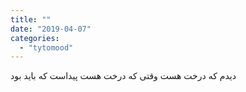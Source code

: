 ```yaml
---
title: ""
date: "2019-04-07"
categories: 
  - "tytomood"
---
```


دیدم که درخت هست وقتی که درخت هست پیداست که باید بود
